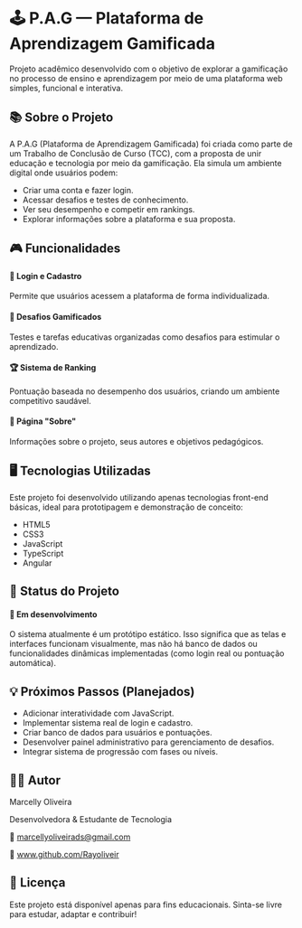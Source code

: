 # 🕹️ P.A.G — Plataforma de Aprendizagem Gamificada

Projeto acadêmico desenvolvido com o objetivo de explorar a gamificação no processo de ensino e aprendizagem por meio de uma plataforma web simples, funcional e interativa.


## 📚 Sobre o Projeto

A P.A.G (Plataforma de Aprendizagem Gamificada) foi criada como parte de um Trabalho de Conclusão de Curso (TCC), com a proposta de unir educação e tecnologia por meio da gamificação. Ela simula um ambiente digital onde usuários podem:
- Criar uma conta e fazer login.
- Acessar desafios e testes de conhecimento.
- Ver seu desempenho e competir em rankings.
- Explorar informações sobre a plataforma e sua proposta.

## 🎮 Funcionalidades

#### 🔐 Login e Cadastro
Permite que usuários acessem a plataforma de forma individualizada.
#### 🧩 Desafios Gamificados
Testes e tarefas educativas organizadas como desafios para estimular o aprendizado.
#### 🏆 Sistema de Ranking
Pontuação baseada no desempenho dos usuários, criando um ambiente competitivo saudável.
#### 📖 Página "Sobre"
Informações sobre o projeto, seus autores e objetivos pedagógicos.

## 🖥️ Tecnologias Utilizadas
Este projeto foi desenvolvido utilizando apenas tecnologias front-end básicas, ideal para prototipagem e demonstração de conceito:
- HTML5
- CSS3
- JavaScript
- TypeScript
- Angular

## 🚧 Status do Projeto
#### 🔧 Em desenvolvimento
O sistema atualmente é um protótipo estático. Isso significa que as telas e interfaces funcionam visualmente, mas não há banco de dados ou funcionalidades dinâmicas implementadas (como login real ou pontuação automática).

## 💡 Próximos Passos (Planejados)
- Adicionar interatividade com JavaScript.
- Implementar sistema real de login e cadastro.
- Criar banco de dados para usuários e pontuações.
- Desenvolver painel administrativo para gerenciamento de desafios.
- Integrar sistema de progressão com fases ou níveis.

## 👨‍💻 Autor

Marcelly Oliveira

Desenvolvedora & Estudante de Tecnologia

📧 marcellyoliveirads@gmail.com

🔗 www.github.com/Rayoliveir

## 📜 Licença

Este projeto está disponível apenas para fins educacionais.
Sinta-se livre para estudar, adaptar e contribuir!
